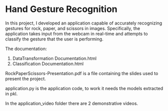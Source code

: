 # Hand Gesture Recognition
In this project, I developed an application capable of accurately recognizing gestures for rock, paper, and scissors in images.
Specifically, the application takes input from the webcam in real-time and attempts to classify the gesture that the user is performing.

The documentation:
1) DataTransformation Documentation.html
2) Classification Documentation.html

RockPaperScissors-Presentation.pdf is a file containing the slides used to present the project.

application.py is the application code, to work it needs the models extracted in pkl.

In the application_video folder there are 2 demonstrative videos.
